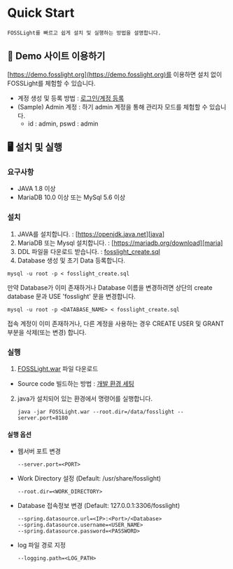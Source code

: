 # Quick Start
```note
FOSSLight를 빠르고 쉽게 설치 및 실행하는 방법을 설명합니다.
```

## 🔆 Demo 사이트 이용하기
[https://demo.fosslight.org](https://demo.fosslight.org)를 이용하면 설치 없이 FOSSLight를 체험할 수 있습니다. 
- 계정 생성 및 등록 방법 : [로그인/계정 등록](2_try/1_sign.md)
- (Sample) Admin 계정 : 하기 admin 계정을 통해 관리자 모드를 체험할 수 있습니다.
    - id : admin, pswd : admin

## 🖥️ 설치 및 실행
### 요구사항
- JAVA 1.8 이상
- MariaDB 10.0 이상 또는 MySql 5.6 이상

### 설치
1. JAVA를 설치합니다. : [https://openjdk.java.net][java]
2. MariaDB 또는 Mysql 설치합니다. : [https://mariadb.org/download][maria]
3. DDL 파일을 다운로드 받습니다. : [fosslight_create.sql][sql]
4. Database 생성 및 초기 Data 등록합니다.
```
mysql -u root -p < fosslight_create.sql
```
만약 Database가 이미 존재하거나 Database 이름을 변경하려면 상단의 create database 문과 USE 'fosslight' 문을 변경합니다.
```
mysql -u root -p <DATABASE_NAME> < fosslight_create.sql
```
접속 계정이 이미 존재하거나, 다른 계정을 사용하는 경우 CREATE USER 및 GRANT 부분을 삭제(또는 변경) 합니다.

[java]: https://openjdk.java.net
[sql]: https://github.com/fosslight/fosslight/blob/main/install/db/fosslight_create.sql
[maria]: https://mariadb.org/download

### 실행
1. [FOSSLight.war][war] 파일 다운로드 
- Source code 빌드하는 방법 : [개발 환경 세팅](../learn/1_devloper.html)

2. java가 설치되어 있는 환경에서 명령어를 실행합니다. 
    ```
    java -jar FOSSLight.war --root.dir=/data/fosslight --server.port=8180
    ```

[war]: https://github.com/fosslight/fosslight/releases

#### 실행 옵션
- 웹서버 포트 변경
    ```
    --server.port=<PORT>
    ```
- Work Directory 설정 (Default: /usr/share/fosslight)
    ```
    --root.dir=<WORK_DIRECTORY>
    ```
- Database 접속정보 변경 (Default: 127.0.0.1:3306/fosslight)
    ```
    --spring.datasource.url=<IP>:<Port>/<Database>
    --spring.datasource.username=<USER_NAME>
    --spring.datasource.password=<PASSWORD>
    ```
- log 파일 경로 지정
    ```
    --logging.path=<LOG_PATH>
    ```
